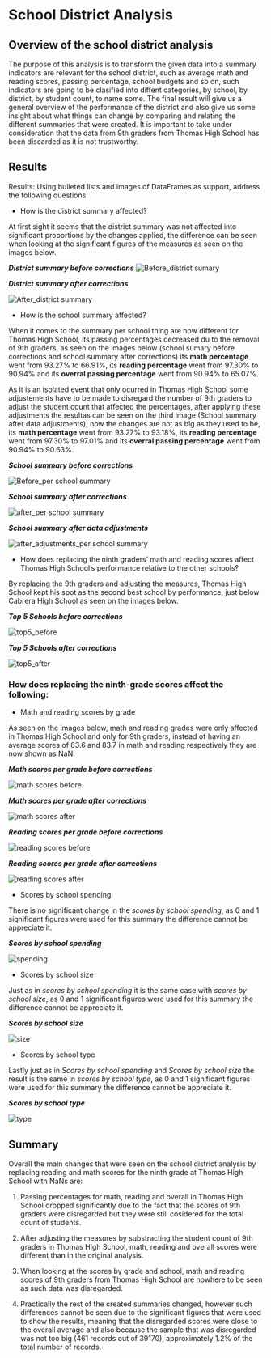 # School District Analysis

## Overview of the school district analysis

The purpose of this analysis is to transform the given data into a summary indicators are relevant for the school district, such as average math and reading scores, passing percentage, school budgets and so on, such indicators are going to be clasified into diffent categories, by school, by district, by student count, to name some. The final result will give us a general overview of the performance of the district and also give us some insight about what things can change by comparing and relating the different summaries that were created. It is important to take under consideration that the data from 9th graders from Thomas High School has been discarded as it is not trustworthy.

## Results

Results: Using bulleted lists and images of DataFrames as support, address the following questions.

- How is the district summary affected?

At first sight it seems that the district summary was not affected into significant proportions by the changes applied, the difference can be seen when looking at the significant figures of the measures as seen on the images below.

***District summary before corrections***
![Before_district sumary](https://user-images.githubusercontent.com/83261520/125148055-2bb7b080-e0f5-11eb-8250-04008b8023cc.png)

***District summary after corrections***

![After_district summary](https://user-images.githubusercontent.com/83261520/125148019-f8752180-e0f4-11eb-9516-eb255eb03c1e.png)

- How is the school summary affected?

When it comes to the summary per school thing are now different for Thomas High School, its passing percentages decreased du to the removal of 9th graders, as seen on the images below (school sumary before corrections and school summary after corrections) its **math percentage** went from 93.27% to 66.91%, its **reading percentage** went from 97.30% to 90.94% and its **overral passing percentage** went from 90.94% to 65.07%. 

As it is an isolated event that only ocurred in Thomas High School some adjustements have to be made to disregard the number of 9th graders to adjust the student count that affected the percentages, after applying these adjustments the resultas can be seen on the third image (School summary after data adjustments), now the changes are not as big as they used to be, its **math percentage** went from 93.27% to 93.18%, its **reading percentage** went from 97.30% to 97.01% and its **overral passing percentage** went from 90.94% to 90.63%. 

***School summary before corrections***

![Before_per school summary](https://user-images.githubusercontent.com/83261520/125148469-0aa48f00-e0f8-11eb-9330-ef3b38c36a2b.png)

***School summary after corrections***

![after_per school summary](https://user-images.githubusercontent.com/83261520/125148472-0d06e900-e0f8-11eb-8905-96afdebd5b0d.png)

***School summary after data adjustments***

![after_adjustments_per school summary](https://user-images.githubusercontent.com/83261520/125148822-93242f00-e0fa-11eb-849c-8fc0d1b1937a.png)

- How does replacing the ninth graders’ math and reading scores affect Thomas High School’s performance relative to the other schools?

By replacing the 9th graders and adjusting the measures, Thomas High School kept his spot as the second best school by performance, just below Cabrera High School as seen on the images below.

***Top 5 Schools before corrections***

![top5_before](https://user-images.githubusercontent.com/83261520/125149038-1d20c780-e0fc-11eb-8d5a-d9beea3aa277.png)

***Top 5 Schools after corrections***

![top5_after](https://user-images.githubusercontent.com/83261520/125149039-1eea8b00-e0fc-11eb-86bc-d56d8fb48c51.png)

### How does replacing the ninth-grade scores affect the following:

- Math and reading scores by grade

As seen on the images below, math and reading grades were only affected in Thomas High School and only for 9th graders, instead of having an average scores of 83.6 and 83.7 in math and reading respectively they are now shown as NaN.

***Math scores per grade before corrections***

![math scores before](https://user-images.githubusercontent.com/83261520/125149276-b4d2e580-e0fd-11eb-9834-d3d284e846fc.png)

***Math scores per grade after corrections***

![math scores after](https://user-images.githubusercontent.com/83261520/125149279-b7cdd600-e0fd-11eb-91d8-f3a507a3bb28.png)

***Reading scores per grade before corrections***

![reading scores before](https://user-images.githubusercontent.com/83261520/125149281-ba303000-e0fd-11eb-92ed-9fbea0b0402e.png)

***Reading scores per grade after corrections***

![reading scores after](https://user-images.githubusercontent.com/83261520/125149331-31fe5a80-e0fe-11eb-8e31-3ce922c78bc4.png)


- Scores by school spending

There is no significant change in the *scores by school spending*, as 0 and 1 significant figures were used for this summary the difference cannot be appreciate it.

***Scores by school spending***

![spending](https://user-images.githubusercontent.com/83261520/125149551-3f681480-e0ff-11eb-836d-1176a256f49a.png)


- Scores by school size

Just as in *scores by school spending* it is the same case with *scores by school size*, as 0 and 1 significant figures were used for this summary the difference cannot be appreciate it.

***Scores by school size***

![size](https://user-images.githubusercontent.com/83261520/125149712-2449d480-e100-11eb-9a1c-ffb0d973d944.png)


- Scores by school type

Lastly just as in *Scores by school spending* and *Scores by school size* the result is the same in *scores by school type*, as 0 and 1 significant figures were used for this summary the difference cannot be appreciate it.

***Scores by school type***

![type](https://user-images.githubusercontent.com/83261520/125149777-928e9700-e100-11eb-8210-55b451006262.png)

## Summary

Overall the main changes that were seen on the school district analysis by replacing reading and math scores for the ninth grade at Thomas High School with NaNs are:

1. Passing percentages for math, reading and overall in Thomas High School dropped significantly due to the fact that the scores of 9th graders were disregarded but they were still cosidered for the total count of students.

2. After adjusting the measures by substracting the student count of 9th graders in Thomas High School, math, reading and overall scores were different than in the original analysis.

3. When looking at the scores by grade and school, math and reading scores of 9th graders from Thomas High School are nowhere to be seen as such data was disregarded.

4. Practically the rest of the created summaries changed, however such differences cannot be seen due to the significant figures that were used to show the results, meaning that the disregarded scores were close to the overall average and also because the sample that was disregarded was not too big (461 records out of 39170), approximately 1.2% of the total number of records. 


